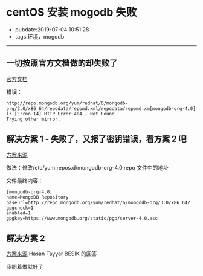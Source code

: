 # centOS 安装 mogodb 失败

- pubdate:2019-07-04 10:51:28
- tags:环境，mogodb

---

## 一切按照官方文档做的却失败了

[官方文档](https://docs.mongodb.com/manual/tutorial/install-mongodb-on-red-hat/)

错误：

```text
http://repo.mongodb.org/yum/redhat/6/mongodb-org/3.0/x86_64/repodata/repomd.xml/repodata/repomd.xm[mongodb-org-4.0]
l: [Errno 14] HTTP Error 404 - Not Found
Trying other mirror.
```

## 解决方案 1 - 失败了，又报了密钥错误，看方案 2 吧

[方案来源](https://unix.stackexchange.com/questions/217083/yum-error-while-installing-mongodb-on-centos)

做法：修改/etc/yum.repos.d/mongodb-org-4.0.repo 文件中的地址

文件最终内容：

```text
[mongodb-org-4.0]
name=MongoDB Repository
baseurl=http://repo.mongodb.org/yum/redhat/6/mongodb-org/3.0/x86_64/
gpgcheck=1
enabled=1
gpgkey=https://www.mongodb.org/static/pgp/server-4.0.asc
```

## 解决方案 2

[方案来源](https://unix.stackexchange.com/questions/217083/yum-error-while-installing-mongodb-on-centos) Hasan Tayyar BESIK 的回答

我照着做就好了
